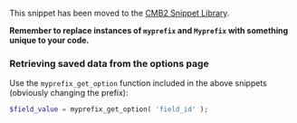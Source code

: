 This snippet has been moved to the [CMB2 Snippet Library](https://github.com/CMB2/CMB2-Snippet-Library/tree/master/options-and-settings-pages).

**Remember to replace instances of `myprefix` and `Myprefix` with something unique to your code.**

### Retrieving saved data from the options page
Use the `myprefix_get_option` function included in the above snippets (obviously changing the prefix):

```php
$field_value = myprefix_get_option( 'field_id' );
```
